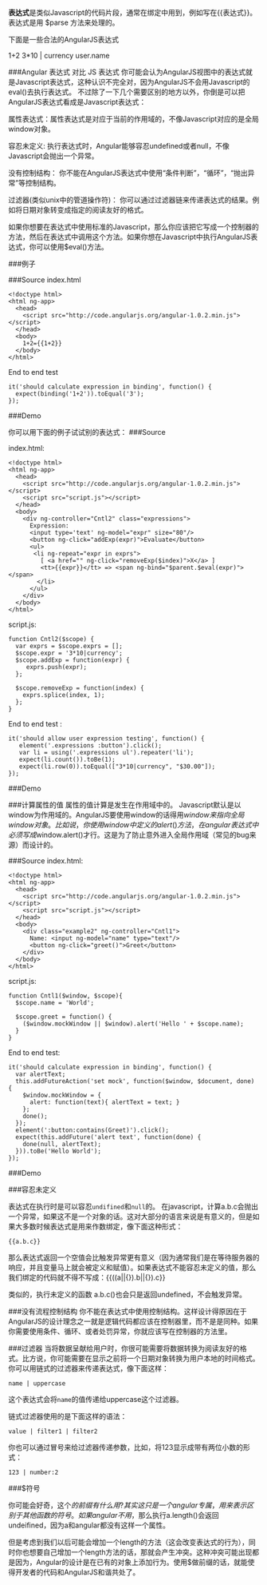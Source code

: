 **表达式**是类似Javascript的代码片段，通常在绑定中用到，例如写在{{表达式}}。表达式是用 $parse 方法来处理的。

下面是一些合法的AngularJS表达式

1+2
3*10 | currency
user.name

###Angular 表达式 对比 JS 表达式
你可能会认为AngularJS视图中的表达式就是Javascript表达式，这种认识不完全对，因为AngularJS不会用Javascript的eval()去执行表达式。 不过除了一下几个需要区别的地方以外，你倒是可以把AngularJS表达式看成是Javascript表达式：

属性表达式：属性表达式是对应于当前的作用域的，不像Javascript对应的是全局window对象。

容忍未定义: 执行表达式时，Angular能够容忍undefined或者null，不像Javascript会抛出一个异常。

没有控制结构： 你不能在AngularJS表达式中使用“条件判断”，“循环”，“抛出异常”等控制结构。

过滤器(类似unix中的管道操作符)： 你可以通过过滤器链来传递表达式的结果。例如将日期对象转变成指定的阅读友好的格式。

如果你想要在表达式中使用标准的Javascript，那么你应该把它写成一个控制器的方法，然后在表达式中调用这个方法。如果你想在Javascript中执行AngularJS表达式，你可以使用$eval()方法。

###例子

###Source
index.html

	<!doctype html>
	<html ng-app>
	  <head>
	    <script src="http://code.angularjs.org/angular-1.0.2.min.js"></script>
	  </head>
	  <body>
	    1+2={{1+2}}
	  </body>
	</html>

End to end test

	it('should calculate expression in binding', function() {
	  expect(binding('1+2')).toEqual('3');
	});

###Demo



你可以用下面的例子试试别的表达式：
###Source

index.html:

	<!doctype html>
	<html ng-app>
	  <head>
	    <script src="http://code.angularjs.org/angular-1.0.2.min.js"></script>
	    <script src="script.js"></script>
	  </head>
	  <body>
	    <div ng-controller="Cntl2" class="expressions">
	      Expression:
	      <input type='text' ng-model="expr" size="80"/>
	      <button ng-click="addExp(expr)">Evaluate</button>
	      <ul>
	       <li ng-repeat="expr in exprs">
	         [ <a href="" ng-click="removeExp($index)">X</a> ]
	         <tt>{{expr}}</tt> => <span ng-bind="$parent.$eval(expr)"></span>
	        </li>
	      </ul>
	    </div>
	  </body>
	</html>

script.js:

	function Cntl2($scope) {
	  var exprs = $scope.exprs = [];
	  $scope.expr = '3*10|currency';
	  $scope.addExp = function(expr) {
	     exprs.push(expr);
	  };
	 
	  $scope.removeExp = function(index) {
	    exprs.splice(index, 1);
	  };
	}

End to end test :

	it('should allow user expression testing', function() {
	   element('.expressions :button').click();
	   var li = using('.expressions ul').repeater('li');
	   expect(li.count()).toBe(1);
	   expect(li.row(0)).toEqual(["3*10|currency", "$30.00"]);
	});

###Demo

###计算属性的值
属性的值计算是发生在作用域中的。 Javascript默认是以window为作用域的。AngularJS要使用window的话得用$window来指向全局window对象。 比如说，你使用window中定义的alert()方法，在angular表达式中必须写成$window.alert()才行。这是为了防止意外进入全局作用域（常见的bug来源）而设计的。

###Source
index.html:

	<!doctype html>
	<html ng-app>
	  <head>
	    <script src="http://code.angularjs.org/angular-1.0.2.min.js"></script>
	    <script src="script.js"></script>
	  </head>
	  <body>
	    <div class="example2" ng-controller="Cntl1">
	      Name: <input ng-model="name" type="text"/>
	      <button ng-click="greet()">Greet</button>
	    </div>
	  </body>
	</html>

script.js:

	function Cntl1($window, $scope){
	  $scope.name = 'World';
	 
	  $scope.greet = function() {
	    ($window.mockWindow || $window).alert('Hello ' + $scope.name);
	  }
	}


End to end test:

	it('should calculate expression in binding', function() {
	  var alertText;
	  this.addFutureAction('set mock', function($window, $document, done) {
	    $window.mockWindow = {
	      alert: function(text){ alertText = text; }
	    };
	    done();
	  });
	  element(':button:contains(Greet)').click();
	  expect(this.addFuture('alert text', function(done) {
	    done(null, alertText);
	  })).toBe('Hello World');
	});

###Demo


###容忍未定义

表达式在执行时是可以容忍`undifined`和`null`的。 在javascript，计算a.b.c会抛出一个异常，如果这不是一个对象的话。这对大部分的语言来说是有意义的，但是如果大多数时候表达式是用来作数绑定，像下面这种形式：

    {{a.b.c}}

那么表达式返回一个空值会比触发异常更有意义（因为通常我们是在等待服务器的响应，并且变量马上就会被定义和赋值）。如果表达式不能容忍未定义的值，那么我们绑定的代码就不得不写成：{{((a||{}).b||{}).c}}

类似的，执行未定义的函数 a.b.c()也会只是返回undefined，不会触发异常。

###没有流程控制结构
你不能在表达式中使用控制结构。这样设计得原因在于AngularJS的设计理念之一就是逻辑代码都应该在控制器里，而不是是同种。如果你需要使用条件、循环、或者处罚异常，你就应该写在控制器的方法里。

###过滤器
当将数据呈献给用户时，你很可能需要将数据转换为阅读友好的格式。比方说，你可能需要在显示之前将一个日期对象转换为用户本地的时间格式。你可以用链式的过滤器来传递表达式，像下面这样：

	name | uppercase

这个表达式会将`name`的值传递给uppercase这个过滤器。

链式过滤器使用的是下面这样的语法：

	value | filter1 | filter2

你也可以通过冒号来给过滤器传递参数，比如，将123显示成带有两位小数的形式：

	123 | number:2

###$符号

你可能会好奇，这个$的前缀有什么用?其实这只是一个angular专属，用来表示区别于其他函数的符号。如果angular不用$，那么执行a.length()会返回undeifined，因为a和angular都没有这样一个属性。

但是考虑到我们以后可能会增加一个length的方法（这会改变表达式的行为），同时你也想要自己增加一个length方法的话，那就会产生冲突。这种冲突可能出现都是因为，Angular的设计是在已有的对象上添加行为。使用$做前缀的话，就能使得开发者的代码和AngularJS和谐共处了。
